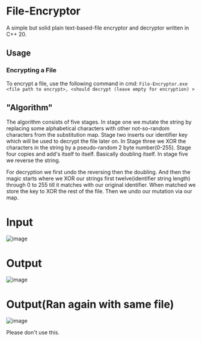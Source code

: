 # File-Encryptor
A simple but solid plain text-based-file encryptor and decryptor written in C++ 20. 

## Usage
### Encrypting a File
To encrypt a file, use the following command in cmd:
``File-Encryptor.exe <file path to encrypt>, <should decrypt (leave empty for encryption) >``

## "Algorithm" 
The algorithm consists of five stages. In stage one we mutate the string by replacing some alphabetical characters with other not-so-random characters from the substitution map. 
Stage two inserts our identifier key which will be used to decrypt the file later on. In Stage three we XOR the characters in the string by a pseudo-random 2 byte number(0-255).
Stage four copies and add's itself to itself. Basically doubling itself. In stage five we reverse the string. 

For decryption we first undo the reversing then the doubling. And then the magic starts where we XOR our strings first twelve(identifier string length) through 0 to 255 till it matches with our original identifier. When matched we store the key to XOR the rest of the file.
Then we undo our mutation via our map.

# Input
![image](https://github.com/dek0039/fileEncryptor/assets/154227154/6d872150-33e8-49fe-93e5-5ceed6eb125e)
# Output
![image](https://github.com/dek0039/fileEncryptor/assets/154227154/23130a69-4843-4fb9-9b89-7eeb93e30872)
# Output(Ran again with same file)
![image](https://github.com/dek0039/fileEncryptor/assets/154227154/eee63702-fb10-4102-b50b-e388ad7da5aa)



Please don't use this.


